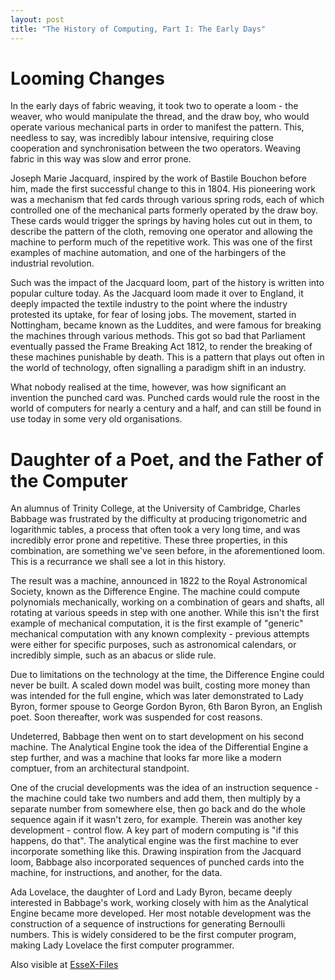 ```yaml
---
layout: post
title: "The History of Computing, Part I: The Early Days"
---
```


# Looming Changes
In the early days of fabric weaving, it took two to operate a loom - the weaver, who would manipulate the thread, and the draw boy, who would operate various mechanical parts in order to manifest the pattern. This, needless to say, was incredibly labour intensive, requiring close cooperation and synchronisation between the two operators. Weaving fabric in this way was slow and error prone.

Joseph Marie Jacquard, inspired by the work of Bastile Bouchon before him, made the first successful change to this in 1804. His pioneering work was a mechanism that fed cards through various spring rods, each of which controlled one of the mechanical parts formerly operated by the draw boy. These cards would trigger the springs by having holes cut out in them, to describe the pattern of the cloth, removing one operator and allowing the machine to perform much of the repetitive work. This was one of the first examples of machine automation, and one of the harbingers of the industrial revolution.

Such was the impact of the Jacquard loom, part of the history is written into popular culture today. As the Jacquard loom made it over to England, it deeply impacted the textile industry to the point where the industry protested its uptake, for fear of losing jobs. The movement, started in Nottingham, became known as the Luddites, and were famous for breaking the machines through various methods. This got so bad that Parliament eventually passed the Frame Breaking Act 1812, to render the breaking of these machines punishable by death. This is a pattern that plays out often in the world of technology, often signalling a paradigm shift in an industry.

What nobody realised at the time, however, was how significant an invention the punched card was. Punched cards would rule the roost in the world of computers for nearly a century and a half, and can still be found in use today in some very old organisations.

# Daughter of a Poet, and the Father of the Computer
An alumnus of Trinity College, at the University of Cambridge, Charles Babbage was frustrated by the difficulty at producing trigonometric and logarithmic tables, a process that often took a very long time, and was incredibly error prone and repetitive. These three properties, in this combination, are something we've seen before, in the aforementioned loom. This is a recurrance we shall see a lot in this history.

The result was a machine, announced in 1822 to the Royal Astronomical Society, known as the Difference Engine. The machine could compute polynomials mechanically, working on a combination of gears and shafts, all rotating at various speeds in step with one another. While this isn't the first example of mechanical computation, it is the first example of "generic" mechanical computation with any known complexity - previous attempts were either for specific purposes, such as astronomical calendars, or incredibly simple, such as an abacus or slide rule.

Due to limitations on the technology at the time, the Difference Engine could never be built. A scaled down model was built, costing more money than was intended for the full engine, which was later demonstrated to Lady Byron, former spouse to George Gordon Byron, 6th Baron Byron, an English poet. Soon thereafter, work was suspended for cost reasons.

Undeterred, Babbage then went on to start development on his second machine. The Analytical Engine took the idea of the Differential Engine a step further, and was a machine that looks far more like a modern comptuer, from an architectural standpoint.

One of the crucial developments was the idea of an instruction sequence - the machine could take two numbers and add them, then multiply by a separate number from somewhere else, then go back and do the whole sequence again if it wasn't zero, for example. Therein was another key development - control flow. A key part of modern computing is "if this happens, do that". The analytical engine was the first machine to ever incorporate something like this. Drawing inspiration from the Jacquard loom, Babbage also incorporated sequences of punched cards into the machine, for instructions, and another, for the data.

Ada Lovelace, the daughter of Lord and Lady Byron, became deeply interested in Babbage's work, working closely with him as the Analytical Engine became more developed. Her most notable development was the construction of a sequence of instructions for generating Bernoulli numbers. This is widely considered to be the first computer program, making Lady Lovelace the first computer programmer.

Also visible at [EsseX-Files](https://essexfiles.blogspot.co.uk/2017/11/the-history-of-computing-part-i-early.html)
